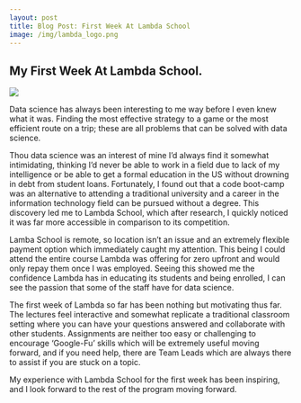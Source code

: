 ```yaml
---
layout: post
title: Blog Post: First Week At Lambda School
image: /img/lambda_logo.png
---
```


## My First Week At Lambda School.

![](https://cdn-images-1.medium.com/max/2000/1*4e1qoCuPsuH5Y1LLdEu00g.png)

Data science has always been interesting to me way before I even knew what it was. Finding the most effective strategy to a game or the most efficient route on a trip; these are all problems that can be solved with data science.

Thou data science was an interest of mine I’d always find it somewhat intimidating, thinking I’d never be able to work in a field due to lack of my intelligence or be able to get a formal education in the US without drowning in debt from student loans. Fortunately, I found out that a code boot-camp was an alternative to attending a traditional university and a career in the information technology field can be pursued without a degree. This discovery led me to Lambda School, which after research, I quickly noticed it was far more accessible in comparison to its competition.

Lamba School is remote, so location isn’t an issue and an extremely flexible payment option which immediately caught my attention. This being I could attend the entire course Lambda was offering for zero upfront and would only repay them once I was employed. Seeing this showed me the confidence Lambda has in educating its students and being enrolled, I can see the passion that some of the staff have for data science.

The first week of Lambda so far has been nothing but motivating thus far. The lectures feel interactive and somewhat replicate a traditional classroom setting where you can have your questions answered and collaborate with other students. Assignments are neither too easy or challenging to encourage ‘Google-Fu’ skills which will be extremely useful moving forward, and if you need help, there are Team Leads which are always there to assist if you are stuck on a topic.

My experience with Lambda School for the first week has been inspiring, and I look forward to the rest of the program moving forward.

